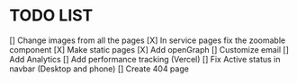 # TODO LIST

[] Change images from all the pages
[X] In service pages fix the zoomable component
[X] Make static pages
[X] Add openGraph
[] Customize email
[] Add Analytics
[] Add performance tracking (Vercel)
[] Fix Active status in navbar (Desktop and phone)
[] Create 404 page
